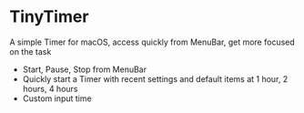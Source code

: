 # TinyTimer
A simple Timer for macOS, access quickly from MenuBar, get more focused on the task


- Start, Pause, Stop from MenuBar
- Quickly start a Timer with recent settings and default items at 1 hour, 2 hours, 4 hours
- Custom input time
